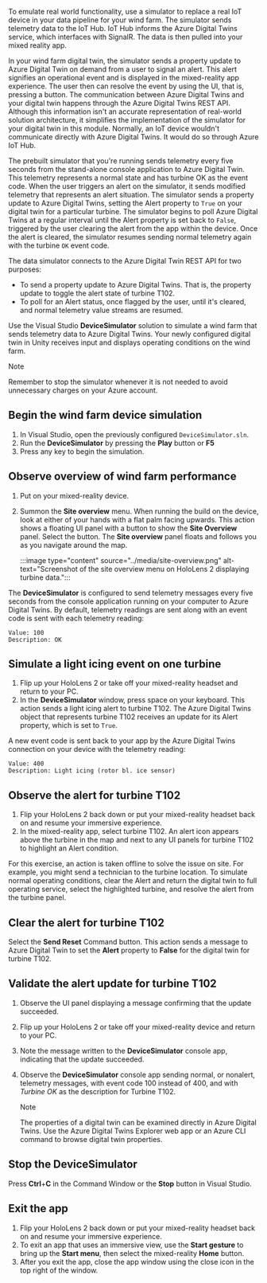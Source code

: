 To emulate real world functionality, use a simulator to replace a real IoT device in your data pipeline for your wind farm. The simulator sends telemetry data to the IoT Hub. IoT Hub informs the Azure Digital Twins service, which interfaces with SignalR. The data is then pulled into your mixed reality app.

In your wind farm digital twin, the simulator sends a property update to Azure Digital Twin on demand from a user to signal an alert. This alert signifies an operational event and is displayed in the mixed-reality app experience. The user then can resolve the event by using the UI, that is, pressing a button. The communication between Azure Digital Twins and your digital twin happens through the Azure Digital Twins REST API. Although this information isn't an accurate representation of real-world solution architecture, it simplifies the implementation of the simulator for your digital twin in this module. Normally, an IoT device wouldn't communicate directly with Azure Digital Twins. It would do so through Azure IoT Hub.

The prebuilt simulator that you're running sends telemetry every five seconds from the stand-alone console application to Azure Digital Twin. This telemetry represents a normal state and has turbine OK as the event code. When the user triggers an alert on the simulator, it sends modified telemetry that represents an alert situation. The simulator sends a property update to Azure Digital Twins, setting the Alert property to `True` on your digital twin for a particular turbine. The simulator begins to poll Azure Digital Twins at a regular interval until the Alert property is set back to `False`, triggered by the user clearing the alert from the app within the device. Once the alert is cleared, the simulator resumes sending normal telemetry again with the turbine `OK` event code.

The data simulator connects to the Azure Digital Twin REST API for two purposes:

* To send a property update to Azure Digital Twins. That is, the property update to toggle the alert state of turbine T102.
* To poll for an Alert status, once flagged by the user, until it's cleared, and normal telemetry value streams are resumed.

Use the Visual Studio **DeviceSimulator** solution to simulate a wind farm that sends telemetry data to Azure Digital Twins. Your newly configured digital twin in Unity receives input and displays operating conditions on the wind farm.

> [!NOTE]
> Remember to stop the simulator whenever it is not needed to avoid unnecessary charges on your Azure account.

## Begin the wind farm device simulation

1. In Visual Studio, open the previously configured `DeviceSimulator.sln`.
1. Run the **DeviceSimulator** by pressing the **Play** button or **F5**
1. Press any key to begin the simulation.

## Observe overview of wind farm performance

1. Put on your mixed-reality device.
1. Summon the **Site overview** menu. When running the build on the device, look at either of your hands with a flat palm facing upwards. This action shows a floating UI panel with a button to show the **Site Overview** panel. Select the button. The **Site overview** panel floats and follows you as you navigate around the map.

   :::image type="content" source="../media/site-overview.png" alt-text="Screenshot of the site overview menu on HoloLens 2 displaying turbine data.":::

The **DeviceSimulator** is configured to send telemetry messages every five seconds from the console application running on your computer to Azure Digital Twins. By default, telemetry readings are sent along with an event code is sent with each telemetry reading:

```output
Value: 100
Description: OK
```

## Simulate a light icing event on one turbine

1. Flip up your HoloLens 2 or take off your mixed-reality headset and return to your PC.
1. In the **DeviceSimulator** window, press space on your keyboard. This action sends a light icing alert to turbine T102. The Azure Digital Twins object that represents turbine T102 receives an update for its Alert property, which is set to `True`.

A new event code is sent back to your app by the Azure Digital Twins connection on your device with the telemetry reading:

```output
Value: 400
Description: Light icing (rotor bl. ice sensor)
```

## Observe the alert for turbine T102

1. Flip your HoloLens 2 back down or put your mixed-reality headset back on and resume your immersive experience.
1. In the mixed-reality app, select turbine T102. An alert icon appears above the turbine in the map and next to any UI panels for turbine T102 to highlight an Alert condition.

For this exercise, an action is taken offline to solve the issue on site. For example, you might send a technician to the turbine location. To simulate normal operating conditions, clear the Alert and return the digital twin to full operating service, select the highlighted turbine, and resolve the alert from the turbine panel.

## Clear the alert for turbine T102

Select the **Send Reset** Command button. This action sends a message to Azure Digital Twin to set the **Alert** property to **False** for the digital twin for turbine T102.

## Validate the alert update for turbine T102

1. Observe the UI panel displaying a message confirming that the update succeeded.
1. Flip up your HoloLens 2 or take off your mixed-reality device and return to your PC.
1. Note the message written to the **DeviceSimulator** console app, indicating that the update succeeded.
1. Observe the **DeviceSimulator** console app sending normal, or nonalert, telemetry messages, with event code 100 instead of 400, and with *Turbine OK* as the description for Turbine T102.

   > [!NOTE]
   > The properties of a digital twin can be examined directly in Azure Digital Twins. Use the Azure Digital Twins Explorer web app or an Azure CLI command to browse digital twin properties.

## Stop the DeviceSimulator

Press **Ctrl**+**C** in the Command Window or the **Stop** button in Visual Studio.

## Exit the app

1. Flip your HoloLens 2 back down or put your mixed-reality headset back on and resume your immersive experience.
1. To exit an app that uses an immersive view, use the **Start gesture** to bring up the **Start menu**, then select the mixed-reality **Home** button.
1. After you exit the app, close the app window using the close icon in the top right of the window.
